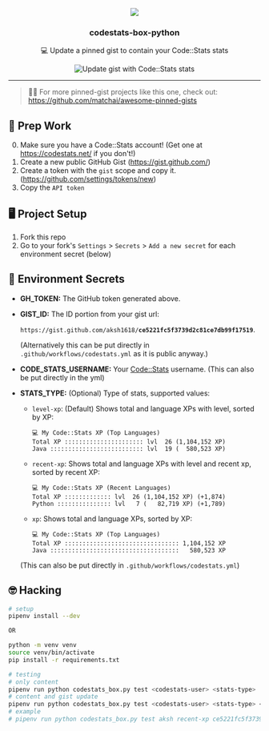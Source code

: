 <p align='center'>
  <img src="art/codestats-box.png">
  <h3 align="center">codestats-box-python</h3>
  <p align="center">💻 Update a pinned gist to contain your Code::Stats stats</p>
  <p align="center">
    <img src="https://github.com/zee-bit/codestats-box-python/workflows/Update%20gist%20with%20Code::Stats%20stats/badge.svg?branch=master" alt="Update gist with Code::Stats stats">
  </p>
</p>

---

> 📌✨ For more pinned-gist projects like this one, check out: https://github.com/matchai/awesome-pinned-gists

## 🎒 Prep Work

0. Make sure you have a Code::Stats account! (Get one at https://codestats.net/ if you don't!)
1. Create a new public GitHub Gist (https://gist.github.com/)
2. Create a token with the `gist` scope and copy it. (https://github.com/settings/tokens/new)
3. Copy the `API token`

## 🖥 Project Setup

1. Fork this repo
2. Go to your fork's `Settings` > `Secrets` > `Add a new secret` for each environment secret (below)

## 🤫 Environment Secrets

- **GH_TOKEN:** The GitHub token generated above.
- **GIST_ID:** The ID portion from your gist url:

  `https://gist.github.com/aksh1618/`**`ce5221fc5f3739d2c81ce7db99f17519`**.

  (Alternatively this can be put directly in `.github/workflows/codestats.yml` as it is public anyway.)
- **CODE_STATS_USERNAME:** Your [Code::Stats](https://codestats.net) username. (This can also be put directly in the yml)

- **STATS_TYPE:** (Optional) Type of stats, supported values:

  - `level-xp`: (Default) Shows total and language XPs with level, sorted by XP:

      ```none
      💻 My Code::Stats XP (Top Languages)
      Total XP :::::::::::::::::::::: lvl  26 (1,104,152 XP)
      Java :::::::::::::::::::::::::: lvl  19 (  580,523 XP)
      ```

  - `recent-xp`: Shows total and language XPs with level and recent xp, sorted by recent XP:

      ```none
      💻 My Code::Stats XP (Recent Languages)
      Total XP ::::::::::::: lvl  26 (1,104,152 XP) (+1,874)
      Python ::::::::::::::: lvl   7 (   82,719 XP) (+1,789)
      ```

  - `xp`: Shows total and language XPs, sorted by XP:

      ```none
      💻 My Code::Stats XP (Top Languages)
      Total XP :::::::::::::::::::::::::::::::: 1,104,152 XP
      Java ::::::::::::::::::::::::::::::::::::   580,523 XP
      ```

  (This can also be put directly in `.github/workflows/codestats.yml`)

## 🤓 Hacking

```bash
# setup
pipenv install --dev

OR

python -m venv venv
source venv/bin/activate
pip install -r requirements.txt

# testing
# only content
pipenv run python codestats_box.py test <codestats-user> <stats-type>
# content and gist update
pipenv run python codestats_box.py test <codestats-user> <stats-type> <gist-id> <github-token>
# example
# pipenv run python codestats_box.py test aksh recent-xp ce5221fc5f3739d2c81ce7db99f17519 cf9181618bf1618253d17161843f71a2bb161850
```
